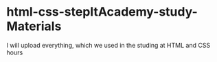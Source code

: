# html-css-stepItAcademy-study-Materials
 I will upload everything, which we used in the studing at HTML and CSS hours
